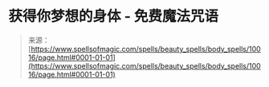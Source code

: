 <!--yml

category: 未分类

date: 2024-06-12 18:46:33

-->

# 获得你梦想的身体 - 免费魔法咒语

> 来源：[https://www.spellsofmagic.com/spells/beauty_spells/body_spells/10016/page.html#0001-01-01](https://www.spellsofmagic.com/spells/beauty_spells/body_spells/10016/page.html#0001-01-01)
